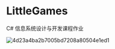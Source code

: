# LittleGames
C# 信息系统设计与开发课程作业 

![4d23a4ba2b7005bd7208a80504e1ed1](https://github.com/Yanqin-s/LittleGames/assets/73566885/3d15ff59-f480-462a-935e-f271203959ad)
